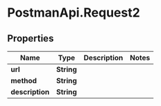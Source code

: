 # PostmanApi.Request2

## Properties

Name | Type | Description | Notes
------------ | ------------- | ------------- | -------------
**url** | **String** |  | 
**method** | **String** |  | 
**description** | **String** |  | 


